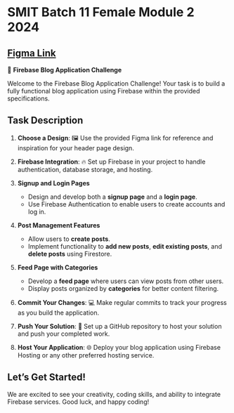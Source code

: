 # SMIT Batch 11 Female Module 2 2024

## [Figma Link](https://www.figma.com/design/2z8ERvVuHVoV5jfAYl4vRw/SMIT---Females?node-id=0-1&t=Tdj6zLsk8opghiar-1)

🎨 **Firebase Blog Application Challenge**

Welcome to the Firebase Blog Application Challenge! Your task is to build a fully functional blog application using Firebase within the provided specifications.

## Task Description

1. **Choose a Design**: 🖼️ Use the provided Figma link for reference and inspiration for your header page design.

2. **Firebase Integration**: 🔥 Set up Firebase in your project to handle authentication, database storage, and hosting.

3. **Signup and Login Pages**
   - Design and develop both a **signup page** and a **login page**.
   - Use Firebase Authentication to enable users to create accounts and log in.

4. **Post Management Features**
   - Allow users to **create posts**.
   - Implement functionality to **add new posts**, **edit existing posts**, and **delete posts** using Firestore.

5. **Feed Page with Categories**
   - Develop a **feed page** where users can view posts from other users.
   - Display posts organized by **categories** for better content filtering.

6. **Commit Your Changes**: 💻 Make regular commits to track your progress as you build the application.

7. **Push Your Solution**: 🚀 Set up a GitHub repository to host your solution and push your completed work.

8. **Host Your Application**: 🌐 Deploy your blog application using Firebase Hosting or any other preferred hosting service.

## Let’s Get Started!

We are excited to see your creativity, coding skills, and ability to integrate Firebase services. Good luck, and happy coding!

